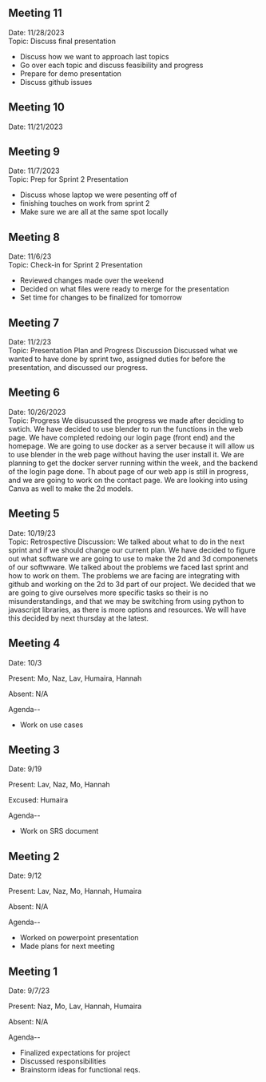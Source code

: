 ## Meeting 11
Date: 11/28/2023
<br>Topic: Discuss final presentation
 - Discuss how we want to approach last topics
 - Go over each topic and discuss feasibility and progress
 - Prepare for demo presentation
 - Discuss github issues  

## Meeting 10
Date: 11/21/2023
<br>

## Meeting 9
Date: 11/7/2023
<br>Topic: Prep for Sprint 2 Presentation
 -  Discuss whose laptop we were pesenting off of
 -  finishing touches on work from sprint 2
 -  Make sure we are all at the same spot locally

## Meeting 8
Date: 11/6/23
<br>Topic: Check-in for Sprint 2 Presentation
 -  Reviewed changes made over the weekend
 -  Decided on what files were ready to merge for the presentation
 -  Set time for changes to be finalized for tomorrow

## Meeting 7
Date: 11/2/23
<br>Topic: Presentation Plan and Progress Discussion
Discussed what we wanted to have done by sprint two, assigned duties for before the presentation, and discussed our progress.

## Meeting 6
Date: 10/26/2023
<br>Topic: Progress
We disucussed the progress we made after deciding to swtich. We have decided to use blender to run the functions in the web page. We have completed redoing our login page (front end) and the homepage. We are going to use docker as a server because it will allow us to use blender in the web page without having the user install it. We are planning to get the docker server running within the week, and the backend of the login page done. Th about page of our web app is still in progress, and we are going to work on the contact page. We are looking into using Canva as well to make the 2d models.

## Meeting 5
Date: 10/19/23
<br>Topic: Retrospective 
Discussion: We talked about what to do in the next sprint and if we should change our current plan. We have decided to figure out what software we are going to use to make 
the 2d and 3d componenets of our softwware. We talked about the problems we faced last sprint and how to work on them. The problems we are facing are integrating with github and 
working on the 2d to 3d part of our project. We decided that we are going to give ourselves more specific tasks so their is no misunderstandings, and that we may be switching from using 
python to javascript libraries, as there is more options and resources. We will have this decided by next thursday at the latest. 

## Meeting 4
Date: 10/3

Present: Mo, Naz, Lav, Humaira, Hannah

Absent: N/A

Agenda--

- Work on use cases

## Meeting 3
Date: 9/19

Present: Lav, Naz, Mo, Hannah

Excused: Humaira

Agenda--

- Work on SRS document

## Meeting 2
Date: 9/12

Present: Lav, Naz, Mo, Hannah, Humaira

Absent: N/A

Agenda--

- Worked on powerpoint presentation
- Made plans for next meeting

## Meeting 1
Date: 9/7/23

Present: Naz, Mo, Lav, Hannah, Humaira

Absent: N/A

Agenda--

- Finalized expectations for project
- Discussed responsibilities
- Brainstorm ideas for functional reqs.
